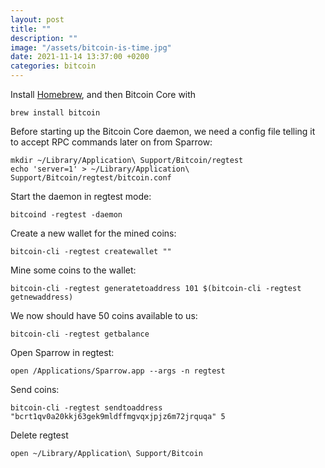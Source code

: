 ```yaml
---
layout: post
title: ""
description: ""
image: "/assets/bitcoin-is-time.jpg"
date: 2021-11-14 13:37:00 +0200
categories: bitcoin
---
```


Install [Homebrew](https://brew.sh), and then Bitcoin Core with

```shell
brew install bitcoin
```

Before starting up the Bitcoin Core daemon, we need a config file telling it to accept RPC commands later on from Sparrow:

```shell
mkdir ~/Library/Application\ Support/Bitcoin/regtest
echo 'server=1' > ~/Library/Application\ Support/Bitcoin/regtest/bitcoin.conf
```

Start the daemon in regtest mode:

```shell
bitcoind -regtest -daemon
```

Create a new wallet for the mined coins:

```shell
bitcoin-cli -regtest createwallet ""
```

Mine some coins to the wallet:

```shell
bitcoin-cli -regtest generatetoaddress 101 $(bitcoin-cli -regtest getnewaddress)
```

We now should have 50 coins available to us:

```shell
bitcoin-cli -regtest getbalance
```

Open Sparrow in regtest:

```shell
open /Applications/Sparrow.app --args -n regtest
```

Send coins:

```shell
bitcoin-cli -regtest sendtoaddress "bcrt1qv0a20kkj63gek9mldffmgvqxjpjz6m72jrquqa" 5
```

Delete regtest

```shell
open ~/Library/Application\ Support/Bitcoin
```
